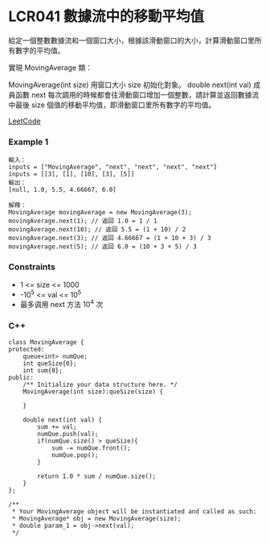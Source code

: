 # LCR041 數據流中的移動平均值

給定一個整數數據流和一個窗口大小，根據該滑動窗口的大小，計算滑動窗口里所有數字的平均值。

實現 MovingAverage 類：

MovingAverage(int size) 用窗口大小 size 初始化對象。
double next(int val) 成員函數 next 每次調用的時候都會往滑動窗口增加一個整數，請計算並返回數據流中最後 size 個值的移動平均值，即滑動窗口里所有數字的平均值。
 
[LeetCode](https://leetcode.cn/problems/qIsx9U/)

### Example 1

```
輸入：
inputs = ["MovingAverage", "next", "next", "next", "next"]
inputs = [[3], [1], [10], [3], [5]]
輸出：
[null, 1.0, 5.5, 4.66667, 6.0]

解釋：
MovingAverage movingAverage = new MovingAverage(3);
movingAverage.next(1); // 返回 1.0 = 1 / 1
movingAverage.next(10); // 返回 5.5 = (1 + 10) / 2
movingAverage.next(3); // 返回 4.66667 = (1 + 10 + 3) / 3
movingAverage.next(5); // 返回 6.0 = (10 + 3 + 5) / 3
```

### Constraints

* 1 <= size <= 1000
* -10<sup>5</sup> <= val <= 10<sup>5</sup>
* 最多调用 next 方法 10<sup>4</sup> 次

### C++ 

```
class MovingAverage {
protected:
    queue<int> numQue;
    int queSize{0};
    int sum{0};
public:
    /** Initialize your data structure here. */
    MovingAverage(int size):queSize(size) {

    }
    
    double next(int val) {
        sum += val;
        numQue.push(val);
        if(numQue.size() > queSize){
            sum -= numQue.front();
            numQue.pop();
        }

        return 1.0 * sum / numQue.size();
    }
};

/**
 * Your MovingAverage object will be instantiated and called as such:
 * MovingAverage* obj = new MovingAverage(size);
 * double param_1 = obj->next(val);
 */
```